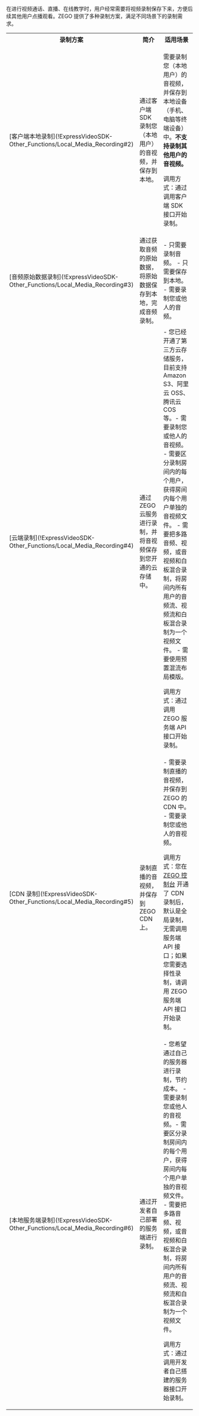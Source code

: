 在进行视频通话、直播、在线教学时，用户经常需要将视频录制保存下来，方便后续其他用户点播观看。ZEGO 提供了多种录制方案，满足不同场景下的录制需求。

<table>
  <colgroup>
    <col width="15%">
    <col width="30%">
    <col width="55%">
  </colgroup>
<tbody><tr>
<th>录制方案</th>
<th>简介</th>
<th>适用场景</th>
</tr>
<tr>
<td>[客户端本地录制](!ExpressVideoSDK-Other_Functions/Local_Media_Recording#2)</td>
<td>通过客户端 SDK 录制您（本地用户）的音视频，并保存到本地。</td>
<td><p>需要录制您（本地用户）的音视频，并保存到本地设备（手机、电脑等终端设备）中。<b>不支持录制其他用户的音视频。</b></p>

<p>调用方式：通过调用客户端 SDK 接口开始录制。</p></td>
</tr>
<tr>
<td>[音频原始数据录制](!ExpressVideoSDK-Other_Functions/Local_Media_Recording#3)</td>
<td>通过获取音频的原始数据，将原始数据保存到本地，完成音频录制。</td>
<td>- 只需要录制音频。
- 只需要保存到本地。
- 需要录制您或他人的音频。</td>
</tr>
<tr>
<td>[云端录制](!ExpressVideoSDK-Other_Functions/Local_Media_Recording#4)</td>
<td>通过 ZEGO 云服务进行录制，并将音视频保存到您开通的云存储中。</td>
<td>- 您已经开通了第三方云存储服务，目前支持 Amazon S3、阿里云 OSS、腾讯云 COS 等。- 需要录制您或他人的音视频。
- 需要区分录制房间内的每个用户，获得房间内每个用户单独的音视频文件。
- 需要把多路音频、视频，或音视频和白板混合录制，将房间内所有用户的音频流、视频流和白板混合录制为一个视频文件。
- 需要使用预置混流布局模版。

<p>调用方式：通过调用 ZEGO 服务端 API 接口开始录制。</p></td>
</tr>
<tr>
<td>[CDN 录制](!ExpressVideoSDK-Other_Functions/Local_Media_Recording#5)</td>
<td>录制直播的音视频，并保存到 ZEGO CDN 上。</td>
<td>- 需要录制直播的音视频，并保存到 ZEGO 的 CDN 中。
- 需要录制您或他人的音视频。&nbsp; &nbsp;&nbsp;

<p>调用方式：您在 <a href="https://console.zego.im" target="_blank">ZEGO 控制台</a> 开通了 CDN 录制后，默认是全局录制，无需调用服务端 API 接口；如果您需要选择性录制，请调用 ZEGO 服务端 API 接口开始录制。</p></td>
</tr>
<tr>
<td>[本地服务端录制](!ExpressVideoSDK-Other_Functions/Local_Media_Recording#6)</td>
<td>通过开发者自己部署的服务端进行录制。</td>
<td>- 您希望通过自己的服务器进行录制，节约成本。
- 需要录制您或他人的音视频。- 需要区分录制房间内的每个用户，获得房间内每个用户单独的音视频文件。
- 需要把多路音频、视频，或音视频和白板混合录制，将房间内所有用户的音频流、视频流和白板混合录制为一个视频文件。

<p>调用方式：通过调用开发者自己搭建的服务器接口开始录制。</p></td>
</tr>
</tbody></table>
